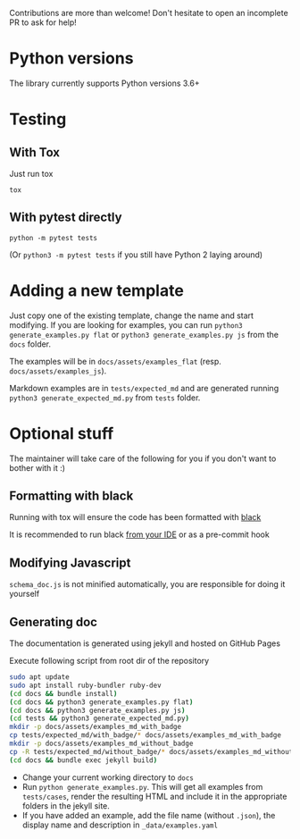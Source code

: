 Contributions are more than welcome! Don't hesitate to open an incomplete PR to ask for help!

# Python versions

The library currently supports Python versions 3.6+

# Testing

## With Tox
Just run tox

`tox`

## With pytest directly
`python -m pytest tests`

(Or `python3 -m pytest tests` if you still have Python 2 laying around)

# Adding a new template

Just copy one of the existing template, change the name and start modifying.
If you are looking for examples, you can run `python3 generate_examples.py flat` or `python3 generate_examples.py js` from the `docs` folder.

The examples will be in `docs/assets/examples_flat` (resp. `docs/assets/examples_js`).

Markdown examples are in `tests/expected_md` and are generated running `python3 generate_expected_md.py` from `tests` folder.

# Optional stuff
The maintainer will take care of the following for you if you don't want to bother with it :)

## Formatting with black
Running with tox will ensure the code has been formatted with [black](https://github.com/psf/black)

It is recommended to run black [from your IDE](https://github.com/psf/black/blob/master/docs/editor_integration.md) or as a pre-commit hook

## Modifying Javascript
`schema_doc.js` is not minified automatically, you are responsible for doing it yourself

## Generating doc
The documentation is generated using jekyll and hosted on GitHub Pages

Execute following script from root dir of the repository
```bash
sudo apt update
sudo apt install ruby-bundler ruby-dev
(cd docs && bundle install)
(cd docs && python3 generate_examples.py flat)
(cd docs && python3 generate_examples.py js)
(cd tests && python3 generate_expected_md.py)
mkdir -p docs/assets/examples_md_with_badge
cp tests/expected_md/with_badge/* docs/assets/examples_md_with_badge
mkdir -p docs/assets/examples_md_without_badge
cp -R tests/expected_md/without_badge/* docs/assets/examples_md_without_badge
(cd docs && bundle exec jekyll build)
```

- Change your current working directory to `docs`
- Run ``python generate_examples.py``. This will get all examples from `tests/cases`, render the resulting HTML and
 include it in the appropriate folders in the jekyll site.
- If you have added an example, add the file name (without `.json`), the display name and description in `_data/examples.yaml`